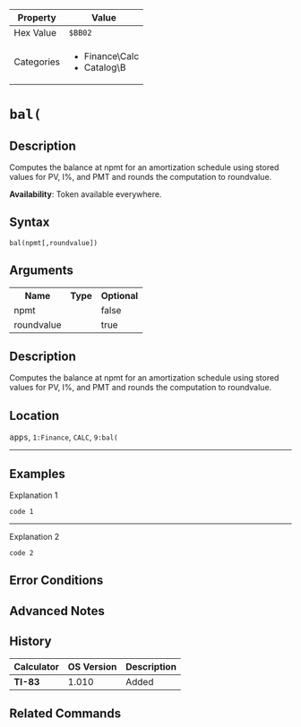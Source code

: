 | Property      | Value |
|---------------|-------|
| Hex Value     | `$BB02`|
| Categories    | <ul><li>Finance\Calc</li><li>Catalog\B</li></ul> |

# `bal(`

## Description
Computes the balance at npmt for an amortization schedule using stored values for PV, I%, and PMT and rounds the computation to roundvalue.


<b>Availability</b>: Token available everywhere.

## Syntax
`bal(npmt[,roundvalue])`

## Arguments
<table>
<tr><th>Name</th><th>Type</th><th>Optional</th></tr>

<tr><td>npmt</td><td></td><td>false</td></tr>

<tr><td>roundvalue</td><td></td><td>true</td></tr>

</table>

## Description
Computes the balance at npmt for an amortization schedule using stored values for PV, I%, and PMT and rounds the computation to roundvalue.

## Location
<kbd>apps</kbd>, `1:Finance`, `CALC`, `9:bal(`
<hr>

## Examples

Explanation 1
```ti-basic
code 1
```
---
Explanation 2
```ti-basic
code 2
```

## Error Conditions


## Advanced Notes


## History
| Calculator | OS Version | Description |
|------------|------------|-------------|
| <b>TI-83</b> | 1.010 | Added

## Related Commands

    